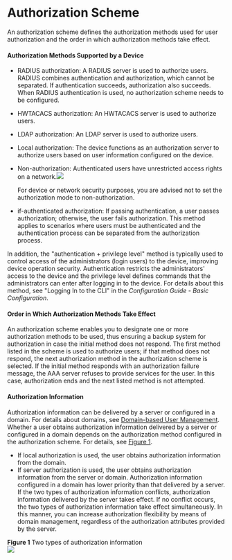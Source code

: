 Authorization Scheme
====================

An authorization scheme defines the authorization methods used for user authorization and the order in which authorization methods take effect.

#### Authorization Methods Supported by a Device

* RADIUS authorization: A RADIUS server is used to authorize users. RADIUS combines authentication and authorization, which cannot be separated. If authentication succeeds, authorization also succeeds. When RADIUS authentication is used, no authorization scheme needs to be configured.
* HWTACACS authorization: An HWTACACS server is used to authorize users.
* LDAP authorization: An LDAP server is used to authorize users.
* Local authorization: The device functions as an authorization server to authorize users based on user information configured on the device.
* Non-authorization: Authenticated users have unrestricted access rights on a network.![](public_sys-resources/note_3.0-en-us.png) 
  
  For device or network security purposes, you are advised not to set the authorization mode to non-authorization.
* if-authenticated authorization: If passing authentication, a user passes authorization; otherwise, the user fails authorization. This method applies to scenarios where users must be authenticated and the authentication process can be separated from the authorization process.

In addition, the "authentication + privilege level" method is typically used to control access of the administrators (login users) to the device, improving device operation security. Authentication restricts the administrators' access to the device and the privilege level defines commands that the administrators can enter after logging in to the device. For details about this method, see "Logging In to the CLI" in the *Configuration Guide - Basic Configuration*.


#### Order in Which Authorization Methods Take Effect

An authorization scheme enables you to designate one or more authorization methods to be used, thus ensuring a backup system for authorization in case the initial method does not respond. The first method listed in the scheme is used to authorize users; if that method does not respond, the next authorization method in the authorization scheme is selected. If the initial method responds with an authorization failure message, the AAA server refuses to provide services for the user. In this case, authorization ends and the next listed method is not attempted.


#### Authorization Information

Authorization information can be delivered by a server or configured in a domain. For details about domains, see [Domain-based User Management](galaxy_aaa_cfg_0007.html). Whether a user obtains authorization information delivered by a server or configured in a domain depends on the authorization method configured in the authorization scheme. For details, see [Figure 1](#EN-US_CONCEPT_0000001564115685__en-us_concept_0176366033_fig_dc_cfg_aaa_602204).

* If local authorization is used, the user obtains authorization information from the domain.
* If server authorization is used, the user obtains authorization information from the server or domain. Authorization information configured in a domain has lower priority than that delivered by a server. If the two types of authorization information conflicts, authorization information delivered by the server takes effect. If no conflict occurs, the two types of authorization information take effect simultaneously. In this manner, you can increase authorization flexibility by means of domain management, regardless of the authorization attributes provided by the server.

**Figure 1** Two types of authorization information  
![](figure/en-us_image_0000001512836178.png)